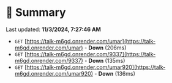 # 📖 Summary
Last updated: **11/3/2024, 7:27:46 AM**

- `GET` [https://talk-m6gd.onrender.com/umar](https://talk-m6gd.onrender.com/umar) - **Down** (206ms)
- `GET` [https://talk-m6gd.onrender.com/9337](https://talk-m6gd.onrender.com/9337) - **Down** (135ms)
- `GET` [https://talk-m6gd.onrender.com/umar920](https://talk-m6gd.onrender.com/umar920) - **Down** (136ms)
